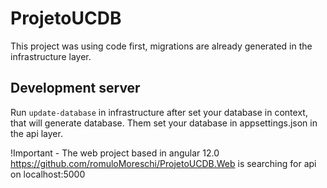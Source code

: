 # ProjetoUCDB

This project was using code first, migrations are already generated in the infrastructure layer.

## Development server

Run `update-database` in infrastructure after set your database in context, that will generate database.
Them set your database in appsettings.json in the api layer.

!Important - The web project based in angular 12.0 https://github.com/romuloMoreschi/ProjetoUCDB.Web is searching for api on localhost:5000
